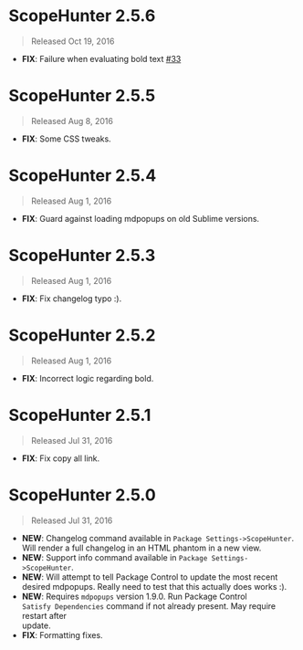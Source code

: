 # ScopeHunter 2.5.6
> Released Oct 19, 2016

- **FIX**: Failure when evaluating bold text [#33](https://github.com/facelessuser/ScopeHunter/pull/33)

# ScopeHunter 2.5.5
> Released Aug 8, 2016

- **FIX**: Some CSS tweaks.

# ScopeHunter 2.5.4
> Released Aug 1, 2016

- **FIX**: Guard against loading mdpopups on old Sublime versions.

# ScopeHunter 2.5.3
> Released Aug 1, 2016

- **FIX**: Fix changelog typo :).

# ScopeHunter 2.5.2
> Released Aug 1, 2016

- **FIX**: Incorrect logic regarding bold.

# ScopeHunter 2.5.1
> Released Jul 31, 2016

- **FIX**: Fix copy all link.

# ScopeHunter 2.5.0
> Released Jul 31, 2016

- **NEW**: Changelog command available in `Package Settings->ScopeHunter`.  
Will render a full changelog in an HTML phantom in a new view.
- **NEW**: Support info command available in `Package Settings->ScopeHunter`.
- **NEW**: Will attempt to tell Package Control to update the most recent  
desired mdpopups.  Really need to test that this actually does works :).
- **NEW**: Requires `mdpopups` version 1.9.0.  Run Package Control  
`Satisfy Dependencies` command if not already present. May require restart after  
update.
- **FIX**: Formatting fixes.
